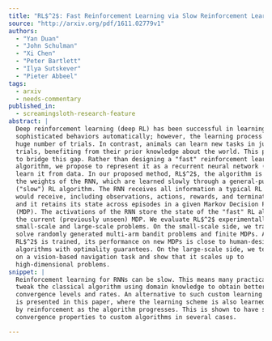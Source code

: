 ```yaml
---
title: "RL$^2$: Fast Reinforcement Learning via Slow Reinforcement Learning"
source: "http://arxiv.org/pdf/1611.02779v1"
authors:
  - "Yan Duan"
  - "John Schulman"
  - "Xi Chen"
  - "Peter Bartlett"
  - "Ilya Sutskever"
  - "Pieter Abbeel"
tags:
  - arxiv
  - needs-commentary
published_in:
  - screamingsloth-research-feature
abstract: |
  Deep reinforcement learning (deep RL) has been successful in learning
  sophisticated behaviors automatically; however, the learning process requires a
  huge number of trials. In contrast, animals can learn new tasks in just a few
  trials, benefiting from their prior knowledge about the world. This paper seeks
  to bridge this gap. Rather than designing a "fast" reinforcement learning
  algorithm, we propose to represent it as a recurrent neural network (RNN) and
  learn it from data. In our proposed method, RL$^2$, the algorithm is encoded in
  the weights of the RNN, which are learned slowly through a general-purpose
  ("slow") RL algorithm. The RNN receives all information a typical RL algorithm
  would receive, including observations, actions, rewards, and termination flags;
  and it retains its state across episodes in a given Markov Decision Process
  (MDP). The activations of the RNN store the state of the "fast" RL algorithm on
  the current (previously unseen) MDP. We evaluate RL$^2$ experimentally on both
  small-scale and large-scale problems. On the small-scale side, we train it to
  solve randomly generated multi-arm bandit problems and finite MDPs. After
  RL$^2$ is trained, its performance on new MDPs is close to human-designed
  algorithms with optimality guarantees. On the large-scale side, we test RL$^2$
  on a vision-based navigation task and show that it scales up to
  high-dimensional problems.
snippet: |
  Reinforcement learning for RNNs can be slow. This means many practical cases
  tweak the classical algorithm using domain knowledge to obtain better
  convergence levels and rates. An alternative to such custom learning schemes
  is presented in this paper, where the learning scheme is also learned
  by reinforcement as the algorithm progresses. This is shown to have similar
  convergence properties to custom algorithms in several cases.

---
```

